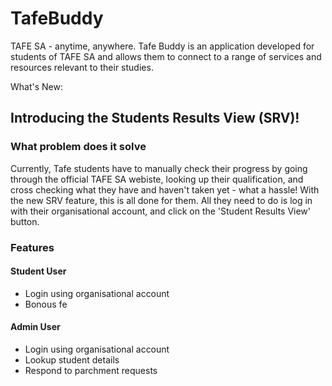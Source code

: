 # TafeBuddy

TAFE SA - anytime, anywhere. Tafe Buddy is an application developed for students of TAFE SA and allows them to connect to a range of services and resources relevant to their studies.

What's New:

## Introducing the Students Results View (SRV)! 

### What problem does it solve

Currently, Tafe students have to manually check their progress by going through the official TAFE SA webiste, looking up their qualification, and cross checking what they have and haven't taken yet - what a hassle! With the new SRV feature, this is all done for them. All they need to do is log in with their organisational account, and click on the 'Student Results View' button.


### Features

#### Student User
<ul>
  <li>Login using organisational account</li>
  <li>Bonous fe</li>
</ul>

#### Admin User
<ul>
  <li>Login using organisational account</li>
  <li>Lookup student details</li>
  <li>Respond to parchment requests</li>
</ul>


